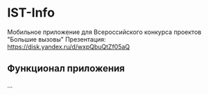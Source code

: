 # IST-Info
Мобильное приложение для Всероссийского конкурса проектов "Большие вызовы"
Презентация: https://disk.yandex.ru/d/wxpQbuQtZf05aQ
## Функционал приложения
...
